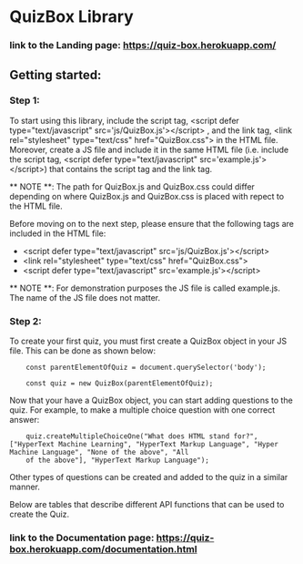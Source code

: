 # QuizBox Library

### link to the Landing page: https://quiz-box.herokuapp.com/

## Getting started:

### Step 1:

To start using this library, include the script tag, &lt;script defer type=&quot;text/javascript&quot; src='js/QuizBox.js'&gt;&lt;/script&gt; , and the link tag, &lt;link rel=&quot;stylesheet&quot; type=&quot;text/css&quot; href=&quot;QuizBox.css&quot;&gt; in the HTML file. Moreover, create a JS file and include it in the same HTML file (i.e. include the script tag, &lt;script defer type=&quot;text/javascript&quot; src='example.js'&gt;&lt;/script&gt;) that contains the script tag and the link tag.

** NOTE **: The path for QuizBox.js and QuizBox.css could differ depending on where QuizBox.js and QuizBox.css is placed with repect to the HTML file.

Before moving on to the next step, please ensure that the following tags are included in the HTML file:

- &lt;script defer type=&quot;text/javascript&quot; src='js/QuizBox.js'&gt;&lt;/script&gt;
- &lt;link rel=&quot;stylesheet&quot; type=&quot;text/css&quot; href=&quot;QuizBox.css&quot;&gt;
- &lt;script defer type=&quot;text/javascript&quot; src='example.js'&gt;&lt;/script&gt;


** NOTE **: For demonstration purposes the JS file is called example.js. The name of the JS file does not matter.


### Step 2:

To create your first quiz, you must first create a QuizBox object in your JS file. This can be done as shown below:

        const parentElementOfQuiz = document.querySelector('body');

        const quiz = new QuizBox(parentElementOfQuiz);

Now that your have a QuizBox object, you can start adding questions to the quiz. For example, to make a multiple choice question with one correct answer:

        quiz.createMultipleChoiceOne("What does HTML stand for?", ["HyperText Machine Learning", "HyperText Markup Language", "Hyper Machine Language", "None of the above", "All 
        of the above"], "HyperText Markup Language");


Other types of questions can be created and added to the quiz in a similar manner.

Below are tables that describe different API functions that can be used to create the Quiz.


### link to the Documentation page: https://quiz-box.herokuapp.com/documentation.html